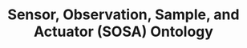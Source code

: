 ---
schema: default
title: 'Sensor, Observation, Sample, and Actuator (SOSA) Ontology'
notes: >-
  <span style='color:Blue'>Schema</span> This ontology is based on the SSN Ontology by the W3C Semantic Sensor Networks
  Incubator Group (SSN-XG), together with considerations from the W3C/OGC
  Spatial Data on the Web Working Group.
organization: DataScientia Foundation
resources:
  - name: SOSA.UAN.owl
    url: >-
      http://git.knowdive.disi.unitn.it:8080/knowledge/LiveKnowledge/SREP/SOSA_schema/input/raw/master/SOSA.UAN.owl
    format: owl
    description: >-
      This ontology is based on the SSN Ontology by the W3C Semantic Sensor
      Networks Incubator Group (SSN-XG), together with considerations from the
      W3C/OGC Spatial Data on the Web Working Group.
    license: Creative Commons
    status: Unannotated
    byteSize: '37.987'
    issued: '2017-04-17'
    language: en
    modified: '17 December 2020, 01:42 (UTC+01:00)'
    OntologyEngineeringTool: Protégé
    ontologyLanguage: owl
    ontologySyntax: rdf
    example: Unknown
    ReferenceLKRepository: SREP
    referenceOntology: Unknown
    referenceDatasets: Unknown
distribution: sosa-owl
keyword: 'IoT, Environment'
publisher: W3C/OGC Spatial Data on the Web Working Group
category:
  - Internet of Things
versionNotes: Unknown
landingPage: 'http://www.w3.org/'
accessRigths: Public
creator: W3C/OGC Spatial Data on the Web Working Group
hasVersion: Unknown
isVersionOf: Unknown
issued: '2017-04-17'
modified: '17 December 2020, 01:42 (UTC+01:00)'
language: en
provenance: "(2017-04-21) Ghislain Atemezing: This ontology is based on the SSN Ontology by the W3C Semantic Sensor Networks Incubator Group (SSN-XG), together with considerations from the W3C/OGC Spatial Data on the Web Working Group
Provenance from: LOV"
page: 'http://www.w3.org/ns/sosa/'
wasGeneratedBy: Unknown
versionInfo: version  v2017-04-17
formalityLevel: Teleontology
OntologyEngineeringMethodology: Unknown
acronym: sosa
CompetencyQuestion: Unknown
preferredNamespacePrefix: sosa
toDoList: To completely annotate.
namespacesGenerated: Unknown
namespacesReused: Unknown
datasetLevel: Knowledge Level(L3-4)
spatialExtent: Unknown
temporalExtent: Unknown
datLicense: Creative Commons
DatOwner: Unknown
DatPublicationTimeStamp: Unknown
type:
  - Schema
---